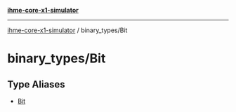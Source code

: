 [**ihme-core-x1-simulator**](../../README.md)

***

[ihme-core-x1-simulator](../../modules.md) / binary\_types/Bit

# binary\_types/Bit

## Type Aliases

- [Bit](type-aliases/Bit.md)
